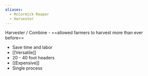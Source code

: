 ```yaml
---
aliases:
  - McCormick Reaper
  - Harvester
---
```

Harvester / Combine - ==allowed farmers to harvest more than ever before==
- Save time and labor
- [[Versatile]]
- 20 - 40 foot headers
- [[Expensive]]   
- Single process